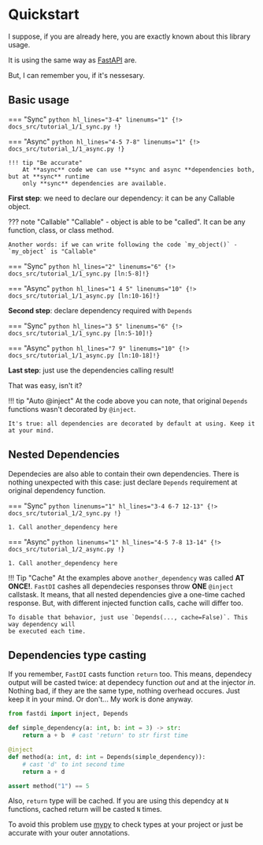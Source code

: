 # Quickstart

I suppose, if you are already here, you are exactly known about this library usage.

It is using the same way as [FastAPI](https://fastapi.tiangolo.com/tutorial/dependencies/) are.

But, I can remember you, if it's nessesary.

## Basic usage

=== "Sync"
    ```python hl_lines="3-4" linenums="1"
    {!> docs_src/tutorial_1/1_sync.py !}
    ```

=== "Async"
    ```python hl_lines="4-5 7-8" linenums="1"
    {!> docs_src/tutorial_1/1_async.py !}
    ```

    !!! tip "Be accurate"
        At **async** code we can use **sync and async **dependencies both, but at **sync** runtime
        only **sync** dependencies are available.

**First step**: we need to declare our dependency: it can be any Callable object.

??? note "Callable"
    "Callable" - object is able to be "called". It can be any function, class, or class method.

    Another words: if we can write following the code `my_object()` - `my_object` is "Callable"

=== "Sync"
    ```python hl_lines="2" linenums="6"
    {!> docs_src/tutorial_1/1_sync.py [ln:5-8]!}
    ```

=== "Async"
    ```python hl_lines="1 4 5" linenums="10"
    {!> docs_src/tutorial_1/1_async.py [ln:10-16]!}
    ```

**Second step**: declare dependency required with `Depends`

=== "Sync"
    ```python hl_lines="3 5" linenums="6"
    {!> docs_src/tutorial_1/1_sync.py [ln:5-10]!}
    ```

=== "Async"
    ```python hl_lines="7 9" linenums="10"
    {!> docs_src/tutorial_1/1_async.py [ln:10-18]!}
    ```

**Last step**: just use the dependencies calling result!

That was easy, isn't it?

!!! tip "Auto @inject"
    At the code above you can note, that original `Depends` functions wasn't decorated by `@inject`.

    It's true: all dependencies are decorated by default at using. Keep it at your mind.

## Nested Dependencies

Dependecies are also able to contain their own dependencies. There is nothing unexpected with this case:
just declare `Depends` requirement at original dependency function.

=== "Sync"
    ```python linenums="1" hl_lines="3-4 6-7 12-13"
    {!> docs_src/tutorial_1/2_sync.py !}
    ```

    1. Call another_dependency here

=== "Async"
    ```python linenums="1" hl_lines="4-5 7-8 13-14"
    {!> docs_src/tutorial_1/2_async.py !}
    ```

    1. Call another_dependency here

!!! Tip "Cache"
    At the examples above `another_dependency` was called **AT ONCE!**.
    `FastDI` cashes all dependecies responses throw **ONE** `@inject` callstask.
    It means, that all nested dependencies give a one-time cached response. But,
    with different injected function calls, cache will differ too.

    To disable that behavior, just use `Depends(..., cache=False)`. This way dependency will
    be executed each time.


## Dependencies type casting

If you remember, `FastDI` casts function `return` too. This means, dependecy output
will be casted twice: at dependecy function *out* and at the injector *in*. Nothing bad,
if they are the same type, nothing overhead occures. Just keep it in your mind. Or don't...
My work is done anyway.

```python linenums="1"
from fastdi import inject, Depends

def simple_dependency(a: int, b: int = 3) -> str:
    return a + b  # cast 'return' to str first time

@inject
def method(a: int, d: int = Depends(simple_dependency)):
    # cast 'd' to int second time
    return a + d

assert method("1") == 5
```

Also, `return` type will be cached. If you are using this dependcy at `N` functions,
cached return will be casted `N` times.

To avoid this problem use [mypy](https://www.mypy-lang.org) to check types at your project or
just be accurate with your outer annotations.
